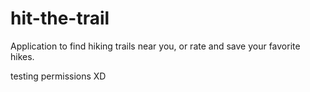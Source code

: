 # hit-the-trail

Application to find hiking trails near you, or rate and save your favorite hikes.

testing permissions XD
